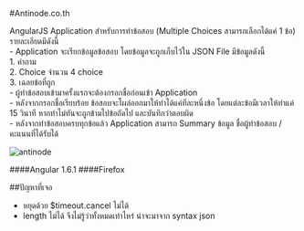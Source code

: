 #Antinode.co.th

AngularJS Application สำหรับการทำข้อสอบ (Multiple Choices สามารถเลือกได้แค่ 1 ข้อ) รายละเอียดมีดังนี้<br>
    - Application จะเรียกข้อมูลข้อสอบ โดยข้อมูลจะถูกเก็บไว้ใน JSON File มีข้อมูลดังนี้<br>
        1. คำถาม<br>
        2. Choice จำนวน 4 choice<br>
        3. เฉลยข้อที่ถูก<br>
    - ผู้ทำข้อสอบเข้ามาครั้งแรกจะต้องกรอกชื่อก่อนเข้า Application<br>
    - หลังจากกรอกชื่อเรียบร้อย ข้อสอบจะโผล่ออกมาให้ทำได้แค่ทีละหนึ่งข้อ โดยแต่ละข้อมีเวลาให้ทำแค่ 15 วินาที หากทำไม่ทันจะถูกข้ามไปข้อถัดไป และบันทึกว่าตอบผิด<br>
    - หลังจากทำข้อสอบครบทุกข้อแล้ว Application สามารถ Summary ข้อมูล ชื่อผู้ทำข้อสอบ / คะแนนที่ได้รับได้<br>
    
  
 ![antinode](https://cloud.githubusercontent.com/assets/5789262/22183407/3a969634-e0f0-11e6-8a04-1a5fc7814da0.gif) 
  
####Angular 1.6.1
####Firefox
    
##ปัญหาที่เจอ
- หยุดด้วย $timeout.cancel ไม่ได้
- length ไม่ได้ จึงไม่รู้ว่าทั้งหมดเท่าไหร่ น่าจะมาจาก syntax json
